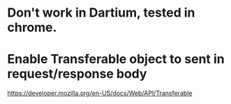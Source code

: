 # Don't work in Dartium, tested in chrome.

# Enable Transferable object to sent in request/response body

https://developer.mozilla.org/en-US/docs/Web/API/Transferable